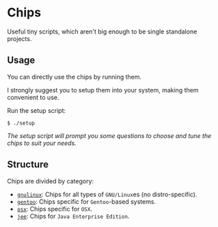 # Chips

Useful tiny scripts, which aren't big enough to be single standalone projects.

## Usage

You can directly use the chips by running them.

I strongly suggest you to setup them into your system, making them convenient to use.

Run the setup script:

```shellsession
$ ./setup
```

*The setup script will prompt you some questions to choose and tune the chips to suit your needs.*

## Structure

Chips are divided by category:

* [`gnulinux`](./scripts/gnulinux): Chips for all types of `GNU/Linux`es (no distro-specific).
* [`gentoo`](./scripts/gentoo): Chips specific for `Gentoo`-based systems.
* [`osx`](./scripts/osx): Chips specific for `OSX`.
* [`jee`](./scripts/jee): Chips for `Java Enterprise Edition`.

